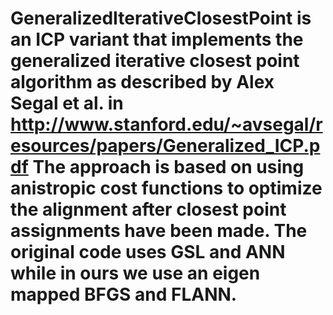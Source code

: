# GeneralizedIterativeClosestPoint is an ICP variant that implements the generalized iterative closest point algorithm as described by Alex Segal et al. in http://www.stanford.edu/~avsegal/resources/papers/Generalized_ICP.pdf The approach is based on using anistropic cost functions to optimize the alignment after closest point assignments have been made. The original code uses GSL and ANN while in ours we use an eigen mapped BFGS and FLANN. 
